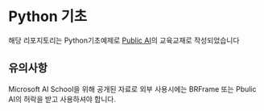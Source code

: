 # Python 기초

해당 리포지토리는 Python기초예제로 [Public AI](https://publicai.co.kr/)의 교육교재로 작성되었습니다


## 유의사항

Microsoft AI School을 위해 공개된 자료로 외부 사용시에는 BRFrame 또는 Pbulic AI의 허락을 받고 사용하셔야 합니다.